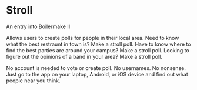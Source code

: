 Stroll
==========
An entry into Boilermake II

Allows users to create polls for people in their local area.
  Need to know what the best restraunt in town is? Make a stroll poll.
  Have to know where to find the best parties are around your campus? Make a stroll poll.
  Looking to figure out the opinions of a band in your area? Make a stroll poll.

No account is needed to vote or create poll. No usernames. No nonsense. Just go to the
  app on your laptop, Android, or iOS device and find out what people near you think.
